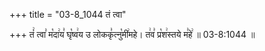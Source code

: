 +++
title = "03-8_1044 तं त्वा"

+++
तं꣢ त्वा꣣ म꣡दा꣢य꣣ घृ꣡ष्व꣢य उ लोककृ꣣त्नु꣡मी꣢महे। त꣢व꣣ प्र꣡श꣢स्तये म꣣हे꣢ ॥ 03-8:1044 ॥